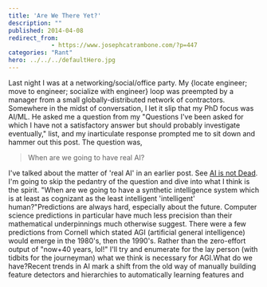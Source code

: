```yaml
---
title: 'Are We There Yet?'
description: ""
published: 2014-04-08
redirect_from: 
            - https://www.josephcatrambone.com/?p=447
categories: "Rant"
hero: ../../../defaultHero.jpg
---
```

Last night I was at a networking/social/office party. My {locate engineer; move to engineer; socialize with engineer} loop was preempted by a manager from a small globally-distributed network of contractors. Somewhere in the midst of conversation, I let it slip that my PhD focus was AI/ML. He asked me a question from my "Questions I've been asked for which I have not a satisfactory answer but should probably investigate eventually," list, and my inarticulate response prompted me to sit down and hammer out this post. The question was,

> When are we going to have real AI?

I've talked about the matter of 'real AI' in an earlier post. See [AI is not Dead](http://www.josephcatrambone.com/?p=425). I'm going to skip the pedantry of the question and dive into what I think is the spirit. "When are we going to have a synthetic intelligence system which is at least as cognizant as the least intelligent 'intelligent' human?"Predictions are always hard, especially about the future. Computer science predictions in particular have much less precision than their mathematical underpinnings much otherwise suggest. There were a few predictions from Cornell which stated AGI (artificial general intelligence) would emerge in the 1980's, then the 1990's. Rather than the zero-effort output of "now+40 years, lol!" I'll try and enumerate for the lay person (with tidbits for the journeyman) what we think is necessary for AGI.What do we have?Recent trends in AI mark a shift from the old way of manually building feature detectors and hierarchies to automatically learning features and
